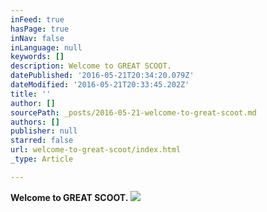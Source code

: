 ```yaml
---
inFeed: true
hasPage: true
inNav: false
inLanguage: null
keywords: []
description: Welcome to GREAT SCOOT.
datePublished: '2016-05-21T20:34:20.079Z'
dateModified: '2016-05-21T20:33:45.202Z'
title: ''
author: []
sourcePath: _posts/2016-05-21-welcome-to-great-scoot.md
authors: []
publisher: null
starred: false
url: welcome-to-great-scoot/index.html
_type: Article

---
```

**Welcome to GREAT SCOOT.**
![](https://the-grid-user-content.s3-us-west-2.amazonaws.com/e2fdb225-cbac-41b6-9761-c370ac383a7b.jpg)